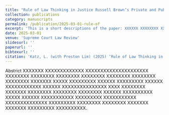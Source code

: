 ```yaml
---
title: "Rule of Law Thinking in Justice Russell Brown’s Private and Public Law"
collection: publications
category: manuscripts
permalink: /publication/2025-03-01-rule-of
excerpt: 'This is a short descriptions of the paper: XXXXXX XXXXXXXX XXXXXXXXXXX XXXXX XXXXXXX XXXXXXXXXXXXX XXXXXX XXXXXXXX XXXXXXXXX XXXXXXXXX XXXXXXXX XXXXXXXXX.'
date: 2025-03-01
venue: 'Supreme Court Law Review'
slidesurl: ''
paperurl: ''
bibtexurl: ''
citation: 'Katz, L. (with Preston Lim) (2025) ‘Rule of Law Thinking in Justice Russell Brown’s Private and Public Law,’ Supreme Court Law Review (forthcoming)'
---
```

Abstrict XXXXXXX XXXXXXXXXXXXX XXXXXXXXXXXXXXXXXXXXX XXXXXXXX XXXXXXXX XXXXXXXX XXXXXXXX XXXXXXXX XXXXXXXX XXXXXXXX XXXXXXX XXXXX XXXXXXXXX XXXXXX XXXXXXXXX XXXXXX XXXXXXXXXXXX XXXXXX XXXXXXXXXXXXXXX XXXX XXXXXXXX XXXXXXX XXXXXXXX XXXXXXXX XXXXXXXX XXXXXX XXXXXXXXXX XXXXX XXXXXX XXXXXXXXXXX XXXXXXXXX XXXXXXXXXXX XXXXXXXXXXXXXX XXXXXXXXX XXXXXXXX XXXXXXXX XXXXXXX XXXXXXX XXXXXXXXX XXXXXXXXXX.
